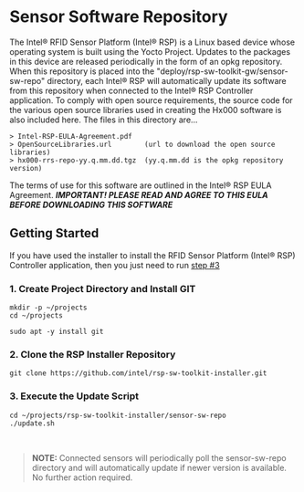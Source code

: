 # Sensor Software Repository

The Intel® RFID Sensor Platform (Intel® RSP) is a Linux based device whose operating system is built using the Yocto Project.  Updates to the packages in this device are released periodically in the form of an opkg repository.  When this repository is placed into the "deploy/rsp-sw-toolkit-gw/sensor-sw-repo" directory, each Intel® RSP will automatically update its software from this repository when connected to the Intel® RSP Controller application.  To comply with open source requirements, the source code for the various open source libraries used in creating the Hx000 software is also included here.  The files in this directory are...

    > Intel-RSP-EULA-Agreement.pdf
    > OpenSourceLibraries.url        (url to download the open source libraries) 
    > hx000-rrs-repo-yy.q.mm.dd.tgz  (yy.q.mm.dd is the opkg repository version)

The terms of use for this software are outlined in the Intel® RSP EULA Agreement.  **_IMPORTANT! PLEASE READ AND AGREE TO THIS EULA BEFORE DOWNLOADING THIS SOFTWARE_**


## Getting Started
If you have used the installer to install the RFID Sensor Platform (Intel® RSP) Controller application, then you just need to run [step #3](#3-execute-the-update-script)

### 1. Create Project Directory and Install GIT

``` 
mkdir -p ~/projects
cd ~/projects

sudo apt -y install git
```

### 2. Clone the RSP Installer Repository

``` 
git clone https://github.com/intel/rsp-sw-toolkit-installer.git
```

### 3. Execute the Update Script 

```
cd ~/projects/rsp-sw-toolkit-installer/sensor-sw-repo
./update.sh
```
<br/>  

> __NOTE:__  Connected sensors will periodically poll the sensor-sw-repo directory and will automatically update if newer version is available.  No further action required.
